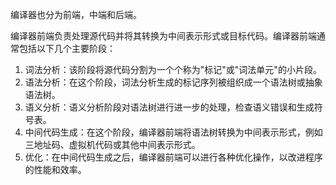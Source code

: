 编译器也分为前端，中端和后端。

编译器前端负责处理源代码并将其转换为中间表示形式或目标代码。编译器前端通常包括以下几个主要阶段：

1. 词法分析：该阶段将源代码分割为一个个称为"标记"或"词法单元"的小片段。
2. 语法分析：在这个阶段，词法分析生成的标记序列被组织成一个语法树或抽象语法树。
3. 语义分析：语义分析阶段对语法树进行进一步的处理，检查语义错误和生成符号表。
4. 中间代码生成：在这个阶段，编译器前端将语法树转换为中间表示形式，例如三地址码、虚拟机代码或其他中间表示形式。
5. 优化：在中间代码生成之后，编译器前端可以进行各种优化操作，以改进程序的性能和效率。